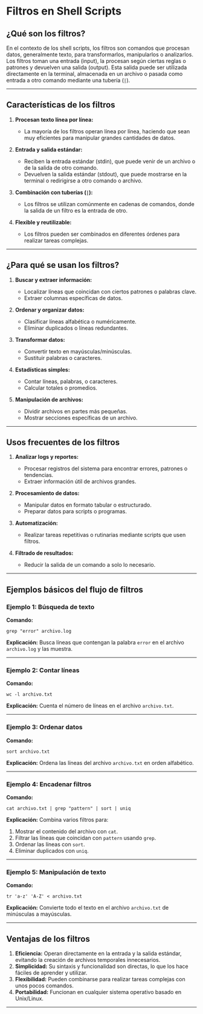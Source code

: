 
# Filtros en Shell Scripts

## ¿Qué son los filtros?

En el contexto de los shell scripts, los filtros son comandos que procesan datos, generalmente texto, para transformarlos, manipularlos o analizarlos. 
Los filtros toman una entrada (input), la procesan según ciertas reglas o patrones y devuelven una salida (output). 
Esta salida puede ser utilizada directamente en la terminal, almacenada en un archivo o pasada como entrada a otro comando mediante una tubería (`|`).

---

## Características de los filtros

1. **Procesan texto línea por línea:**
   - La mayoría de los filtros operan línea por línea, haciendo que sean muy eficientes para manipular grandes cantidades de datos.

2. **Entrada y salida estándar:**
   - Reciben la entrada estándar (stdin), que puede venir de un archivo o de la salida de otro comando.
   - Devuelven la salida estándar (stdout), que puede mostrarse en la terminal o redirigirse a otro comando o archivo.

3. **Combinación con tuberías (`|`):**
   - Los filtros se utilizan comúnmente en cadenas de comandos, donde la salida de un filtro es la entrada de otro.

4. **Flexible y reutilizable:**
   - Los filtros pueden ser combinados en diferentes órdenes para realizar tareas complejas.

---

## ¿Para qué se usan los filtros?

1. **Buscar y extraer información:**
   - Localizar líneas que coincidan con ciertos patrones o palabras clave.
   - Extraer columnas específicas de datos.

2. **Ordenar y organizar datos:**
   - Clasificar líneas alfabética o numéricamente.
   - Eliminar duplicados o líneas redundantes.

3. **Transformar datos:**
   - Convertir texto en mayúsculas/minúsculas.
   - Sustituir palabras o caracteres.

4. **Estadísticas simples:**
   - Contar líneas, palabras, o caracteres.
   - Calcular totales o promedios.

5. **Manipulación de archivos:**
   - Dividir archivos en partes más pequeñas.
   - Mostrar secciones específicas de un archivo.

---

## Usos frecuentes de los filtros

1. **Analizar logs y reportes:**
   - Procesar registros del sistema para encontrar errores, patrones o tendencias.
   - Extraer información útil de archivos grandes.

2. **Procesamiento de datos:**
   - Manipular datos en formato tabular o estructurado.
   - Preparar datos para scripts o programas.

3. **Automatización:**
   - Realizar tareas repetitivas o rutinarias mediante scripts que usen filtros.

4. **Filtrado de resultados:**
   - Reducir la salida de un comando a solo lo necesario.

---

## Ejemplos básicos del flujo de filtros

### Ejemplo 1: Búsqueda de texto
**Comando:**
```
grep "error" archivo.log
```
**Explicación:** Busca líneas que contengan la palabra `error` en el archivo `archivo.log` y las muestra.

---

### Ejemplo 2: Contar líneas
**Comando:**
```
wc -l archivo.txt
```
**Explicación:** Cuenta el número de líneas en el archivo `archivo.txt`.

---

### Ejemplo 3: Ordenar datos
**Comando:**
```
sort archivo.txt
```
**Explicación:** Ordena las líneas del archivo `archivo.txt` en orden alfabético.

---

### Ejemplo 4: Encadenar filtros
**Comando:**
```
cat archivo.txt | grep "pattern" | sort | uniq
```
**Explicación:** Combina varios filtros para:
1. Mostrar el contenido del archivo con `cat`.
2. Filtrar las líneas que coincidan con `pattern` usando `grep`.
3. Ordenar las líneas con `sort`.
4. Eliminar duplicados con `uniq`.

---

### Ejemplo 5: Manipulación de texto
**Comando:**
```
tr 'a-z' 'A-Z' < archivo.txt
```
**Explicación:** Convierte todo el texto en el archivo `archivo.txt` de minúsculas a mayúsculas.

---

## Ventajas de los filtros

1. **Eficiencia:** Operan directamente en la entrada y la salida estándar, evitando la creación de archivos temporales innecesarios.
2. **Simplicidad:** Su sintaxis y funcionalidad son directas, lo que los hace fáciles de aprender y utilizar.
3. **Flexibilidad:** Pueden combinarse para realizar tareas complejas con unos pocos comandos.
4. **Portabilidad:** Funcionan en cualquier sistema operativo basado en Unix/Linux.

---

